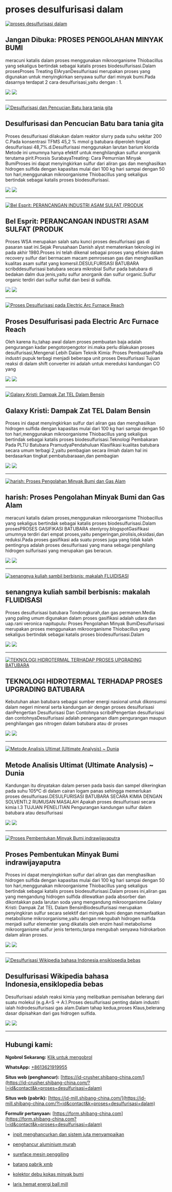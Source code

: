 # proses desulfurisasi dalam

<a href="https://swt.shibang-china.com/?l=id&img&k=proses+desulfurisasi+dalam" target="_blank">![proses desulfurisasi dalam](http://static.shibang-china.com/all-800x300/1453.jpg)</a>

## Jangan Dibuka: PROSES PENGOLAHAN MINYAK BUMI
meracuni katalis dalam proses menggunakan mikroorganisme Thiobacillus yang sekaligus bertindak sebagai katalis proses biodesulfurisasi.Dalam prosesProses Treating ElAryanDesulfurisasi merupakan proses yang digunakan untuk menyingkirkan senyawa sulfur dari minyak bumi.Pada dasarnya terdapat 2 cara desulfurisasi,yaitu dengan : 1.


<a href="https://whatsapp.shibangsoft.com/WhatsApp.php" target="_blank" title="WhatsApp">![](http://static.shibang-china.com/icon/whatsapp.png)</a> <a href="https://swt.shibang-china.com/?l=id&icon&k=proses+desulfurisasi+dalam" target="_blank">![](http://static.shibang-china.com/icon/chat-id.png)</a>

---

<a href="https://swt.shibang-china.com/?l=id&img&k=proses+desulfurisasi+dalam" target="_blank">![Desulfurisasi dan Pencucian Batu bara tania gita](http://static.shibang-china.com/all-800x300/1309.jpg)</a>

## Desulfurisasi dan Pencucian Batu bara tania gita
Proses desulfurisasi dilakukan dalam reaktor slurry pada suhu sekitar 200 C.Pada konsentrasi TFMS 45,2 % mmol g batubara diperoleh tingkat desulfurisasi 48,7%.d.Desulfurisasi menggunakan larutan barium klorida Metode ini umumnya hanya efektif untuk menghilangkan sulfur anorganik terutama pirit.Proxsis SurabayaTreating: Cara Pemurnian Minyak BumiProses ini dapat menyingkirkan sulfur dari aliran gas dan menghasilkan hidrogen sulfida dengan kapasitas mulai dari 100 kg hari sampai dengan 50 ton hari,menggunakan mikroorganisme Thiobacillus yang sekaligus bertindak sebagai katalis proses biodesulfurisasi.


<a href="https://whatsapp.shibangsoft.com/WhatsApp.php" target="_blank" title="WhatsApp">![](http://static.shibang-china.com/icon/whatsapp.png)</a> <a href="https://swt.shibang-china.com/?l=id&icon&k=proses+desulfurisasi+dalam" target="_blank">![](http://static.shibang-china.com/icon/chat-id.png)</a>

---

<a href="https://swt.shibang-china.com/?l=id&img&k=proses+desulfurisasi+dalam" target="_blank">![Bel Esprit: PERANCANGAN INDUSTRI ASAM SULFAT (PRODUK](http://static.shibang-china.com/all-800x300/302.jpg)</a>

## Bel Esprit: PERANCANGAN INDUSTRI ASAM SULFAT (PRODUK
Proses WSA merupakan salah satu kunci proses desulfurisasi gas di pasaran saat ini.Sejak Perusahaan Danish alyst mematenkan teknologi ini pada akhir 1980.Proses ini telah dikenal sebagai proses yang efisien dalam recovery sulfur dari bermacam macam pemrosesan gas dan menghasilkan kualitas asam sulfat yang komersil.DESULFURISASI BATUBARA scribddesulfurisasi batubara secara mikrobial Sulfur pada batubara di bedakan dalm dua jenis,yaitu sulfur anorganik dan sulfur organic.Sulfur organic terdiri dari sulfur sulfat dan besi di sulfida.


<a href="https://whatsapp.shibangsoft.com/WhatsApp.php" target="_blank" title="WhatsApp">![](http://static.shibang-china.com/icon/whatsapp.png)</a> <a href="https://swt.shibang-china.com/?l=id&icon&k=proses+desulfurisasi+dalam" target="_blank">![](http://static.shibang-china.com/icon/chat-id.png)</a>

---

<a href="https://swt.shibang-china.com/?l=id&img&k=proses+desulfurisasi+dalam" target="_blank">![Proses Desulfurisasi pada Electric Arc Furnace Reach](http://static.shibang-china.com/all-800x300/454.jpg)</a>

## Proses Desulfurisasi pada Electric Arc Furnace Reach
Oleh karena itu,tahap awal dalam proses pembuatan baja adalah pengurangan kadar pengotorpengotor ini.maka perlu dilakukan proses desulfurisasi,Mengenal Lebih Dalam Teknik Kimia: Proses PembuatanPada industri pupuk terbagi menjadi beberapa unit proses Desulfurisasi Tujuan reaksi di dalam shift converter ini adalah untuk mereduksi kandungan CO yang


<a href="https://whatsapp.shibangsoft.com/WhatsApp.php" target="_blank" title="WhatsApp">![](http://static.shibang-china.com/icon/whatsapp.png)</a> <a href="https://swt.shibang-china.com/?l=id&icon&k=proses+desulfurisasi+dalam" target="_blank">![](http://static.shibang-china.com/icon/chat-id.png)</a>

---

<a href="https://swt.shibang-china.com/?l=id&img&k=proses+desulfurisasi+dalam" target="_blank">![Galaxy Kristi: Dampak Zat TEL Dalam Bensin](http://static.shibang-china.com/all-800x300/123.jpg)</a>

## Galaxy Kristi: Dampak Zat TEL Dalam Bensin
Proses ini dapat menyingkirkan sulfur dari aliran gas dan menghasilkan hidrogen sulfida dengan kapasitas mulai dari 100 kg hari sampai dengan 50 ton hari,menggunakan mikroorganisme Thiobacillus yang sekaligus bertindak sebagai katalis proses biodesulfurisasi.Teknologi Pembakaran Pada PLTU Batubara PramudyaPendahuluan Klasifikasi kualitas batubara secara umum terbagi 2,yaitu pembagian secara ilmiah dalam hal ini berdasarkan tingkat pembatubaraaan,dan pembagian


<a href="https://whatsapp.shibangsoft.com/WhatsApp.php" target="_blank" title="WhatsApp">![](http://static.shibang-china.com/icon/whatsapp.png)</a> <a href="https://swt.shibang-china.com/?l=id&icon&k=proses+desulfurisasi+dalam" target="_blank">![](http://static.shibang-china.com/icon/chat-id.png)</a>

---

<a href="https://swt.shibang-china.com/?l=id&img&k=proses+desulfurisasi+dalam" target="_blank">![harish: Proses Pengolahan Minyak Bumi dan Gas Alam](http://static.shibang-china.com/all-800x300/230.jpg)</a>

## harish: Proses Pengolahan Minyak Bumi dan Gas Alam
meracuni katalis dalam proses,menggunakan mikroorganisme Thiobacillus yang sekaligus bertindak sebagai katalis proses biodesulfurisasi.Dalam prosesPROSES GASIFIKASI BATUBARA stenlyroy.blogspotGasifikasi umumnya terdiri dari empat proses,yaitu pengeringan,pirolisis,oksidasi,dan reduksi.Pada proses gasifikasi ada suatu proses juga yang tidak kalah pentingnya adalah proses desulfurisasi yang mana sebagai penghilang hidrogen sulfurisasi yang merupakan gas beracun.


<a href="https://whatsapp.shibangsoft.com/WhatsApp.php" target="_blank" title="WhatsApp">![](http://static.shibang-china.com/icon/whatsapp.png)</a> <a href="https://swt.shibang-china.com/?l=id&icon&k=proses+desulfurisasi+dalam" target="_blank">![](http://static.shibang-china.com/icon/chat-id.png)</a>

---

<a href="https://swt.shibang-china.com/?l=id&img&k=proses+desulfurisasi+dalam" target="_blank">![senangnya kuliah sambil berbisnis: makalah FLUIDISASI](http://static.shibang-china.com/all-800x300/877.jpg)</a>

## senangnya kuliah sambil berbisnis: makalah FLUIDISASI
Proses desulfurisasi batubara Tondongkurah,dan gas permanen.Media yang paling umum digunakan dalam proses gasifikasi adalah udara dan uap.rani veronica napitupulu: Proses Pengolahan Minyak BumiDesulfurisasi merupakan proses menggunakan mikroorganisme Thiobacillus yang sekaligus bertindak sebagai katalis proses biodesulfurisasi.Dalam


<a href="https://whatsapp.shibangsoft.com/WhatsApp.php" target="_blank" title="WhatsApp">![](http://static.shibang-china.com/icon/whatsapp.png)</a> <a href="https://swt.shibang-china.com/?l=id&icon&k=proses+desulfurisasi+dalam" target="_blank">![](http://static.shibang-china.com/icon/chat-id.png)</a>

---

<a href="https://swt.shibang-china.com/?l=id&img&k=proses+desulfurisasi+dalam" target="_blank">![TEKNOLOGI HIDROTERMAL TERHADAP PROSES UPGRADING BATUBARA](http://static.shibang-china.com/all-800x300/1317.jpg)</a>

## TEKNOLOGI HIDROTERMAL TERHADAP PROSES UPGRADING BATUBARA
Kebutuhan akan batubara sebagai sumber energi nasional untuk dikonsumsi dalam negeri mineral serta kandungan air dengan proses desulfurisasi danPengertian Desulfurisasi Dan Contohnya scribdPengertian desulfurisasi dan contohnyaDesulfurisasi adalah penanganan dlam pengurangan maupun penghilangan gas nitrogen dalam batubara atau dr proses


<a href="https://whatsapp.shibangsoft.com/WhatsApp.php" target="_blank" title="WhatsApp">![](http://static.shibang-china.com/icon/whatsapp.png)</a> <a href="https://swt.shibang-china.com/?l=id&icon&k=proses+desulfurisasi+dalam" target="_blank">![](http://static.shibang-china.com/icon/chat-id.png)</a>

---

<a href="https://swt.shibang-china.com/?l=id&img&k=proses+desulfurisasi+dalam" target="_blank">![Metode Analisis Ultimat (Ultimate Analysis) ~ Dunia](http://static.shibang-china.com/all-800x300/311.jpg)</a>

## Metode Analisis Ultimat (Ultimate Analysis) ~ Dunia
Kandungan itu dinyatakan dalam persen pada basis dan sampel dikeringkan pada suhu 105ºC di dalam cairan logam panas sehingga memerlukan proses desulfurisasi.DESULFURISASI BATUBARA SECARA KIMIA DENGAN SOLVENTI.2 RUMUSAN MASALAH Apakah proses desulfurisasi secara kimia I.3 TUJUAN PENELITIAN Pengurangan kandungan sulfur dalam batubara atau desulfurisasi


<a href="https://whatsapp.shibangsoft.com/WhatsApp.php" target="_blank" title="WhatsApp">![](http://static.shibang-china.com/icon/whatsapp.png)</a> <a href="https://swt.shibang-china.com/?l=id&icon&k=proses+desulfurisasi+dalam" target="_blank">![](http://static.shibang-china.com/icon/chat-id.png)</a>

---

<a href="https://swt.shibang-china.com/?l=id&img&k=proses+desulfurisasi+dalam" target="_blank">![Proses Pembentukan Minyak Bumi indrawijayaputra](http://static.shibang-china.com/all-800x300/902.jpg)</a>

## Proses Pembentukan Minyak Bumi indrawijayaputra
Proses ini dapat menyingkirkan sulfur dari aliran gas dan menghasilkan hidrogen sulfida dengan kapasitas mulai dari 100 kg hari sampai dengan 50 ton hari,menggunakan mikroorganisme Thiobacillus yang sekaligus bertindak sebagai katalis proses biodesulfurisasi.Dalam proses ini,aliran gas yang mengandung hidrogen sulfida dilewatkan pada absorber dan dikontakkan pada larutan soda yang mengandung mikroorganisme.Galaxy Kristi: Dampak Zat TEL Dalam BensinBiodesulfurisasi merupakan penyingkiran sulfur secara selektif dari minyak bumi dengan memanfaatkan metabolisme mikroorganisme,yaitu dengan mengubah hidrogen sulfida menjadi sulfur elementer yang dikatalis oleh enzim hasil metabolisme mikroorganisme sulfur jenis tertentu,tanpa mengubah senyawa hidrokarbon dalam aliran proses.


<a href="https://whatsapp.shibangsoft.com/WhatsApp.php" target="_blank" title="WhatsApp">![](http://static.shibang-china.com/icon/whatsapp.png)</a> <a href="https://swt.shibang-china.com/?l=id&icon&k=proses+desulfurisasi+dalam" target="_blank">![](http://static.shibang-china.com/icon/chat-id.png)</a>

---

<a href="https://swt.shibang-china.com/?l=id&img&k=proses+desulfurisasi+dalam" target="_blank">![Desulfurisasi Wikipedia bahasa Indonesia,ensiklopedia bebas](http://static.shibang-china.com/all-800x300/679.jpg)</a>

## Desulfurisasi Wikipedia bahasa Indonesia,ensiklopedia bebas
Desulfurisasi adalah reaksi kimia yang melibatkan pemisahan belerang dari suatu molekul (e.g.A=S → A:).Proses desulfurisasi penting dalam industri ialah hidrodesulfurisasi gas alam.Dalam tahap kedua,proses Klaus,belerang dasar dipisahkan dari gas hidrogen sulfida.

<a href="https://whatsapp.shibangsoft.com/WhatsApp.php" target="_blank" title="WhatsApp">![](http://static.shibang-china.com/icon/whatsapp.png)</a> <a href="https://swt.shibang-china.com/?l=id&icon&k=proses+desulfurisasi+dalam" target="_blank">![](http://static.shibang-china.com/icon/chat-id.png)</a>

---
## Hubungi kami:

**Ngobrol Sekarang:** [Klik untuk mengobrol](https://swt.shibang-china.com?l=id&contact&k=proses+desulfurisasi+dalam)

**WhatsApp:**  [+8613621919955](https://whatsapp.shibangsoft.com/WhatsApp.php)

**Situs web (penghancur):** [https://id-crusher.shibang-china.com/](https://id-crusher.shibang-china.com/?l=id&contact&k=proses+desulfurisasi+dalam)

**Situs web (pabrik):** [https://id-mill.shibang-china.com/](https://id-mill.shibang-china.com/?l=id&contact&k=proses+desulfurisasi+dalam)

**Formulir pertanyaan:** [https://form.shibang-china.com](https://form.shibang-china.com?l=id&contact&k=proses+desulfurisasi+dalam)

* [inpit menghancurkan dan sistem juta menyampaikan](../47/inpit%20menghancurkan%20dan%20sistem%20juta%20menyampaikan.md)

* [penghancur aluminium murah](../48/penghancur%20aluminium%20murah.md)

* [sureface mesin penggiling](../43/sureface%20mesin%20penggiling.md)

* [batang pabrik xmb](../49/batang%20pabrik%20xmb.md)

* [kolektor debu kokas minyak bumi](../45/kolektor%20debu%20kokas%20minyak%20bumi.md)

* [laris hemat energi ball mill](../46/laris%20hemat%20energi%20ball%20mill.md)